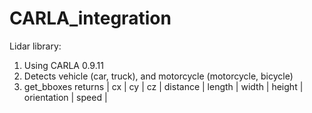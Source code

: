 # CARLA_integration

Lidar library:
1. Using CARLA 0.9.11
2. Detects vehicle (car, truck), and motorcycle (motorcycle, bicycle)
3. get_bboxes returns | cx | cy | cz | distance | length | width | height | orientation | speed |
